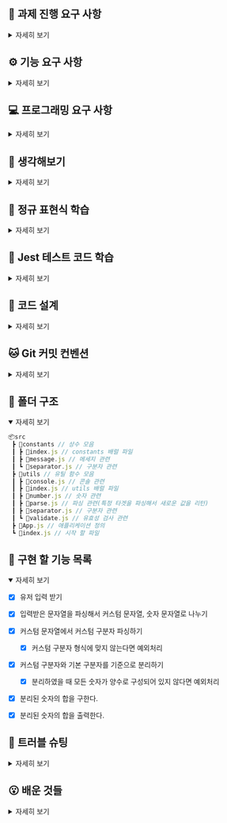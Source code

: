 ## 🏁 과제 진행 요구 사항

<details>
<summary>자세히 보기</summary>

- 미션은 과제를 포크하고 클론하는 것으로 시작한다.

- 기능을 구현하기 전 `README.md` 에 구현 할 기능 목록을 정리하여 추가한다.

- Git의 커밋 단위는 앞 단계에서 `README.md`에 정리한 기능 목록 단위로 추가한다.

</details>

## ⚙️ 기능 요구 사항

<details>
<summary>자세히 보기</summary>

<br/>

> **입력한 문자열에서 숫자를 추출하여 더하는 계산기를 구현한다.**

- 쉼표, 콜론을 구분자로 가지는 문자열을 전달하는 경우 구분자를 기준으로 분리한 각 숫자의 합을 반환한다.

  - ex) `"" => 0 / "1,2" => 3 / "1,2,3" => 6 / "1,2:3" => 6`

- 기본 구분자(쉼표, 콜론) 외에 커스텀 구분자를 지정할 수 있다. 커스텀 구분자는 문자열 앞 부분의 `//` 와 `\n` 사이에 위치하는 문자를 커스텀 구분자로 사용한다.
  - ex) `"//;\n1;2;3"` 을 입력하면 구분자는 세미콜론이며 결과 값은 `6`이 반환되어야 한다.
- 사용자가 잘못된 값을 입력할 경우 `[ERROR]` 로 시작하는 메세지와 함께 `Error` 를 발생시킨 후 애플리케이션을 종료되어야 한다.

### 📸 입출력 요구 사항

- 입력: 구분자와 양수로 구성된 문자열
- 출력: 덧셈 결과

실행 결과 예시

```js
덧셈할 문자열을 입력해 주세요. -> 출력
1,2,3 -> 입력
결과 : 6 -> 출력
```

</details>

## 💻 프로그래밍 요구 사항

<details>
<summary>자세히 보기</summary>

- Node.js 20.17.0 버전에서 실행 가능해야 한다.
- 프로그램 실행의 시작점은 `App.js` 의 `run()` 이다.
- `package.json` 은 변경할 수 없으며, 제공된 라이브러리만 사용해야 한다.
- 프로그램 종료 시 `process.exit()`를 호출하지 않는다.
- 프로그래밍 요구 사항에서 달리 명시하지 않는 한 파일, 패키지 등의 이름을 바꾸거나 이동하지 않는다.
- 자바스크립트 코드 컨벤션을 지키면서 코드를 작성한다.

</details>

## 🤔 생각해보기

<details>
<summary>자세히 보기</summary>

<br/>

> **이번 과제에서는 유저 입력을 받는 부분에서 올바른 구분자가 들어갔는지 예외 처리하는게 중요한 것 같다.**

- **기본 구분자: 쉼표(`,`)와 콜론(`:`)이 들어갔는지 확인**

- **커스텀 구분자: `//` , `\n` 사이의 문자를 확인**

> **💡 실행 결과 예시를 봤을 때 구분자가 여러개여도 되는 것 같다.**
>
> **`1,2:3` → 쉼표(`,`)와 콜론(`:`), 두 구분자 모두 들어가있어도 정상 동작한다.**

### 가설 1. 기본 구분자 + 커스텀 구분자도 가능할까?

입력 문자열: `//;\n1,2:3;4`

- 기본 구분자: `,` , `:`
- 커스텀 구분자: `;`

### 가설 2. 커스텀 구분자 여러개도 가능할까?

입력 문자열: `//;\n//a\n1;2a3`

- 커스텀 구분자: `;` , `a`

### 가설 3. 커스텀 구분자를 선언하였지만 사용하지 않는 경우

입력 문자열: `//;;\n1,2`

- 기본 구분자: `,`
- 커스텀 구분자: `;;` (형식에 맞게 선언되었지만 사용하지 않았다)

### 가설 4. 커스텀 구분자 형식은 올바르게 사용하였지만 사이 문자열이 없는 경우

입력 문자열: `//\n12`

- 커스텀 구분자: `""(빈 문자열)`

### 가설 5. 커스텀 구분자가 숫자 형식인 경우

입력 문자열: `//1\n112`

- 커스텀 구분자: `1`

### 가설 6. 커스텀 구분자가 `\n` 인 경우

입력 문자열: `//\n\n1\n2`

- 커스텀 구분자: `\n`

### 결론

`1, 2번 가설` - 구분자 개수에 대한 제한이 없었고, 실행 결과 예시에서 구분자를 여러개를 사용한 것을 봤을 때 정상적으로 동작하게 해야할 것 같다.

`3번 가설` - 커스텀 구분자 형식에 맞게 선언되어있기 때문에 정상 동작하게 해야할 것 같다.

`4번 가설` - 커스텀 구분자 형식에는 맞지만 구분자 자체가 없어서 예외 처리를 해야할 것 같다.

`5번 가설` - 커스텀 구분자와 양수가 구분이 되지 않아 예외처리를 해야할 것 같다.

`6번 가설` - 커스텀 구분자 형식이 `//` 와 `\n` 사이의 문자열이기 때문에 정상 동작해야할 것 같다고 생각이 들었지만 `가설 2번 커스텀 구분자가 여러개인 경우` 와 충돌되는 부분이 있다.

예를 들어서 입력 문자열이 `//\n\n//a\n1\n2a3` 인 경우에 뒤에 숫자 부분을 제거하면 `//\n\n//a\n` 이 남는다.

그러면 여기서 커스텀 구분자는 `\n, a` 이렇게 2개여야 할까? 아니면 처음 `//` , 끝 `\n` 사이에 있는 `\n\n//a` 이 커스텀 구분자가 되어야 할까?

**다시 한번 요구 사항을 살펴보면 다음과 같다.**

> **커스텀 구분자는 문자열 앞 부분의 `//` 와 `\n` 사이에 위치는 하는 문자를 커스텀 구분자로 사용한다.**

`가설 2번 커스텀 구분자가 여러개인 경우` 의 결론을 잘못 내린 것 같다!

커스텀 구분자는 여러개일 수 없다. 그 이유는 `//` 와 `\n` 사이에 있는 문자열이 커스텀 구분자이기 때문이다.

`가설 2번`에서 살펴봤던 예시 문자열 `//;\n//a\n` 을 요구사항에 맞춰보았을 때 커스텀 구분자는 `;\n//a` 이다.

결론적으로 `가설 2번`은 잘못 되었고, `가설 6번`이 정상 동작 되어야 한다.

구분자는 정규 표현식을 통해 작성하는게 좋아보인다.

> **정규 표현식(Regular Expression)**
>
> - 문자열에서 특정 내용을 찾거나 대체 또는 발췌하는 데 사용된다.
> - 반복문과 조건문을 사용해야 할 것 같은 복잡한 코드도 정규표현식을 이용하면 매우 간단하게 표현이 가능하다.

&nbsp;

---

### 🤔 기능 요구사항 ↔ 입력 요구사항

`(기능 요구사항: "" => 0) !== (입력 요구사항: 구분자와 양수로 구성된 문자열)`

기능 요구 사항에서는 `빈 문자열을 입력하면 0이 나온다는` 예시가 있는데, 입력 요구사항에서는 입력은 `구분자와 양수로 구성된 문자열`이라고 되어있어 **예시 처럼 빈문자열이 들어올 수 없기 때문에 두 요구사항이 맞지 않는 부분이 있는 것 같다.**

기능 요구 사항에 다른 예시들을 보면 입력에 `구분자와 양수로 구성된 문자열` 조건을 준수하고 있기 때문에 `"" => 0` 조건이 잘못됐을 가능성이 높을 것 같다.

&nbsp;

</details>

## 🧶 정규 표현식 학습

<details>
<summary>자세히 보기</summary>

<br>
<a href="https://inpa.tistory.com/entry/JS-📚-정규식-RegExp-누구나-이해하기-쉽게-정리#정규_표현식regular_expression">
학습 자료: 📚 JavaScript 정규 표현식 문법 총정리 + 응용 예제
</a>

### 메서드

```js
const regex = new RegExp(/apple/);
const string = "Hello banana and apple";
const test = regex.test(string); // true
const match = string.match(regex);
// ['apple', index: 17, input: 'Hello banana and apple', groups: undefined]
// [0] = 매치된 문자열
// [1] = 매치된 문자열의 시작 인덱스
// [2] = 원본 입력 문자열
// [3] = 명명된 캡처 그룹의 결과
const replace = string.replace(regex, "orange"); // Hello banana and orange
```

### 플래그

| Flag | Description                            |
| :--: | -------------------------------------- |
|  i   | 대소문자 구분 X                        |
|  g   | 문자열 내의 모든 패턴 검색             |
|  m   | 문자열의 행이 바뀌더라도 검색          |
|  s   | 모든 문자 정규식이 개행 문자 `\n` 포함 |
|  u   | 유니코드 전체를 지원                   |
|  y   | 문자 내 특정 위치에서 검색을 진행      |

### 특정 문자 숫자 매칭 패턴

|  Pattern   | Description                                                             |
| :--------: | ----------------------------------------------------------------------- |
|   a-zA-Z   | 영어 알파벳(-으로 범위 지정)                                            |
| ㄱ-ㅎ가-힣 | 한글 문자(-으로 범위 지정)                                              |
|    0-9     | 숫자(-으로 범위 지정)                                                   |
|     .      | 모든 문자열(숫자, 한글, 영어, 특수기호, 공백 모두) <br/> 단, 줄바꿈은 X |
|     \d     | 숫자                                                                    |
|     \D     | 숫자가 아닌 것                                                          |
|     \w     | 언더바를 포함한 영숫자 문자 `[A-Za-z0-9_]` 와 동일                      |
|     \W     | `\w` 가 아닌 것                                                         |

### 검색 기준 패턴

| **Symbol**  | Description                                                                                                          |
| :---------: | -------------------------------------------------------------------------------------------------------------------- |
|     \|      | OR, `a\| b`                                                                                                          |
|     []      | 괄호 안의 문자들 중 하나 <br/> `/abc/`: abc 포함 <br/> `/[abc]/`: a or b or c <br/> `[다-바]` : 다 or 라 or 마 or 바 |
| **[^문자]** | 괄호 안의 문자를 제외한 것 <br/> `[^ab]`: a, b 문자를 제외                                                           |
|      .      | 모든 문자열(숫자, 한글, 영어, 특수기호, 공백 모두) <br/> 단, 줄바꿈은 X                                              |
| **^문자열** | 특정 문자열로 시작 `/^www/`                                                                                          |
| **문자열$** | 특정 문자열로 끝남 `/com$/`                                                                                          |

### 갯수 반복 패턴

| **Symbol** | Description                                               |
| :--------: | --------------------------------------------------------- |
|     ?      | 없거나 최대 한 개                                         |
|     \*     | 없거나 있거나                                             |
|     +      | 최소 한개 또는 여러개                                     |
|    \*?     | 0개 이상의 문자와 매치 <br/> 가능한 적은 수의 문자와 매치 |
|     +?     | 1개 이상의 문자와 매치 <br/> 가능한 적은 수의 문자와 매치 |
|    {n}     | n개                                                       |
|   {Min,}   | 최소 Min개 이상                                           |
| {Min, Max} | 최소 Min개 이상, 최대 Max개 이하                          |

### 그룹 패턴

| **Symbol** | Description                                                  |
| :--------: | ------------------------------------------------------------ |
|     ()     | 괄호 안의 패턴을 하나의 단위로 취급 <br/> 결과를 따로 저장 O |
| (?: 패턴)  | 괄호 안의 패턴을 하나의 단위로 취급 <br/> 결과를 따로 저장 X |
|    (?=)    | 뒤에 특정 패턴이 오는 위치를 찾지만, 그 패턴은 결과에 포함 X |
|    (?!)    | 뒤에 특정 패턴이 오지 않는 위치를 찾는다.                    |
|    (?≤)    | 앞에 특정 패턴이 오는 위치를 찾지만, 그 패턴은 결과에 포함 X |
|   (?<!)    | 앞에 특정 패턴이 오지 않는 위치를 찾는다.                    |

### 필요한 정규 표현식 만들어보기

`//` 로 시작하고 `\n`로 끝나는 문자열의 사이에 있는 문자(최소 1글자 이상, 숫자 형식 X) 가져오기

```js
const regex = new RegExp(/^\/\/([^0-9\n]+)\n/gm);

// 작성한 정규 표현식 까보기
^\/\/: 줄의 시작(^)에 "//"가 있어야 한다.("/"를 문자 그대로 사용하고 싶을 때 이스케이프(\)해야 한다)
([^0-9\n]+): 숫자와 줄바꿈 문자를 제외한 모든 문자가 하나 이상 있어야 한다.
\n: "\n" 문자로 끝나야 한다.
/gm: 모든 문자를 검색하고, "\n" 줄바꿈 문자가 들어가기 때문에 다중 행 모드를 활성화한다.
```

</details>

## 🙂 Jest 테스트 코드 학습

<details>
<summary>자세히 보기</summary>

<a href="https://jestjs.io/docs/getting-started">Jest 공식 문서</a>

### Matchers

| Method                 | Description                                                    |
| :--------------------- | -------------------------------------------------------------- |
| toBe                   | 원시 값의 정확한 일치를 테스트                                 |
| toEqual                | 객체나 배열의 모든 속성을 재귀적으로 비교                      |
| not                    | Matcher의 결과를 반대로 테스트                                 |
| toBeNull               | null 값인지 테스트                                             |
| toBeUndefined          | 값이 정의되어 있는지 테스트                                    |
| toBoTruthy             | true로 평가되는 값인지 테스트                                  |
| toBoFalsy              | false로 평가되는 값인지 테스트                                 |
| toBeGreaterThan        | 주어진 값보다 큰지 테스트                                      |
| toBeGreaterThanOrEqual | 주어진 값보다 크거나 같은지 테스트                             |
| toBeLessThan           | 주어진 값보다 작은지 테스트                                    |
| toBeLessThanOrEqual    | 주어진 값보다 작거나 같은지 테스트                             |
| toBeCloseTo            | 부동 소수점 숫자를 비교할 때 사용                              |
| toMatch                | 문자열이 정규 표현식과 일치하는지 테스트                       |
| toContain              | 배열이나 순회 가능한 객체에 특정 항목이 포함되어 있는지 테스트 |
| toThrow                | 함수가 예외를 던지는지 테스트                                  |
| toHaveProperty         | 객체가 특정 속성을 가지고 있는지 테스트                        |
| toHaveBeenCalled       | 모의 함수가 호출되었는지 테스트                                |
| toHaveBeenCalledWith   | 모의 함수가 특정 인수로 호출되었는지 테스트                    |

### Mock Functions

| Method                 | Description                               |
| ---------------------- | ----------------------------------------- |
| mockReturnValue        | 모든 호출에 대해 지정된 값을 반환         |
| mockReturnValueOnce    | 다음 한 번의 호출에 대해 지정된 값을 반환 |
| mockImplementation     | Mock 함수의 구현을 제공                   |
| mockImplementationOnce | 다음 한 번의 호출에 대해 구현을 제공      |

### Custom Matchers

```js
const mockFn = jest.fn();
expect(mockFn).toHaveBeenCalled(); // 함수가 호출되었는지 확인
expect(mockFn).toHaveBeenCalledWith(arg1, arg2, ..); // 특정 인자로 함수가 호출되었는지 확인
expect(mockFn).toHaveBeenCalledTimes(3); // 함수가 지정된 횟수만큼 호출되었는지 확인
```

### `.mock` Property

| **Property**              | Description                                         |
| ------------------------- | --------------------------------------------------- |
| mockFn.mock.calls         | 모든 함수 호출의 인자를 포함하는 배열               |
| **mockFn.mock.results**   | 각 호출의 결과를 포함하는 배열                      |
| **mockFn.mock.instances** | new 키워드로 인스턴스화된 모든 인스턴스 객체의 배열 |

</details>

## 📝 코드 설계

<details>
<summary>자세히 보기</summary>

1.  유저 입력을 받는다.(출력 메세지를 인자로 넘겨준다. - `덧셈할 문자열을 입력해 주세요.`)

2.  유저 입력에서 이스케이프 시퀀스 문자열(`\n`)을 일관성 있게 처리한다.

3.  유저 입력을 커스텀 문자열, 숫자 문자열로 나눈다.

4.  나눈 커스텀 문자열을 기준으로 커스텀 구분자를 추출한다.

    4-1. 커스텀 구분자 형식에 맞지 않는다면 예외 처리한다.

    → `[ERROR] 커스텀 형식(//, \n 사이에 숫자 형식이 아닌 문자 1자 이상)에 맞게 입력해 주세요.`

5.  커스텀 구분자와 기본 구분자들을 기준으로 숫자 문자열을 분리한다.

    5-1. 기본 구분자, 커스텀 구분자 외의 구분자를 사용했다면 예외 처리한다.

    → `[ERROR] 기본 구분자, 커스텀 구분자 외에 구분자는 사용할 수 없습니다.`

    5-2. 분리하였을 때 모든 숫자가 양수로 구성되어 있지 않다면 예외 처리한다.

    → `[ERROR] 분리된 숫자는 모두 양수여야 합니다.`

6.  분리 된 숫자의 합을 구한다

7.  분리 된 숫자의 합을 출력한다.

</details>

## 🐱 Git 커밋 컨벤션

<details>
<summary>자세히 보기</summary>

|   Type   | Description                                           |
| :------: | ----------------------------------------------------- |
|   init   | 초기 설정                                             |
|   feat   | 새로운 기능 추가                                      |
|   fix    | 버그 수정                                             |
| refactor | 코드 리팩토링                                         |
| comment  | 필요한 주석 추가 및 변경                              |
|  chore   | 패키지 매니저 수정, 그 외 기타 수정 ex) `.gitnore` 등 |
|  rename  | 파일 혹은 폴더명을 수정하거나 옮기는 작업만인 경우    |
|  remove  | 파일을 삭제하는 작업만 수행한 경우                    |
|   docs   | 문서 수정                                             |
|   test   | 테스트 코드 작성 및 수정                              |

</details>

## 📂 폴더 구조

<details open>
<summary>자세히 보기</summary>

```js
📦src
 ┣ 📂constants // 상수 모음
 ┃ ┣ 📜index.js // constants 배럴 파일
 ┃ ┣ 📜message.js // 메세지 관련
 ┃ ┗ 📜separator.js // 구분자 관련
 ┣ 📂utils // 유틸 함수 모음
 ┃ ┣ 📜console.js // 콘솔 관련
 ┃ ┣ 📜index.js // utils 배럴 파일
 ┃ ┣ 📜number.js // 숫자 관련
 ┃ ┣ 📜parse.js // 파싱 관련(특정 타겟을 파싱해서 새로운 값을 리턴)
 ┃ ┣ 📜separator.js // 구분자 관련
 ┃ ┗ 📜validate.js // 유효성 검사 관련
 ┣ 📜App.js // 애플리케이션 정의
 ┗ 📜index.js // 시작 할 파일
```

</details>

## 🎯 구현 할 기능 목록

<details open>
<summary>자세히 보기</summary>

- [x] 유저 입력 받기

- [x] 입력받은 문자열을 파싱해서 커스텀 문자열, 숫자 문자열로 나누기

- [x] 커스텀 문자열에서 커스텀 구분자 파싱하기

  - [x] 커스텀 구분자 형식에 맞지 않는다면 예외처리

- [x] 커스텀 구분자와 기본 구분자를 기준으로 분리하기

  - [x] 분리하였을 때 모든 숫자가 양수로 구성되어 있지 않다면 예외처리

- [x] 분리된 숫자의 합을 구한다.

- [x] 분리된 숫자의 합을 출력한다.

</details>

## 🚨 트러블 슈팅

<details>
<summary>자세히 보기</summary>

### `\n` 문자는 콘솔 입력 방식과 일반 문자열에 해석 방식이 다르다.

### 문제 상황

유저 입력으로 `//a\n1a1` 를 입력하고 커스텀 구분자 파싱하는 함수에 넣으면 제대로 파싱이 되지 않고 있다.

하지만, 문자열 하드 코딩으로 `//a\n1a1` 을 넣으면 정상적으로 커스텀 구분자를 파싱하고 있는 상황이다.

### 문제의 원인 알아보기

가장 의심이 가는 부분이 개행 문자(`\n`)였다. 이스케이프 시퀀스 때문에 이상하게 동작할 수 있기 때문에 이것을 하드 코딩한 문자열과 비교해보았다.

```js
const userInput = await Console.readLineAsync(MESSAGES.USER_INPUT);
// 입력으로 //a\n1a1을 넣어주었다.
console.log(userInput === "//a\n1a1"); // false
// 결과는 false가 나왔다. 조금 더 정확하게 비교하기 위해 charCodeAt 메서드를 사용하였다.

// [47, 47, 97, 92, 110, 49, 97, 49]
console.log([...userInput].map((c) => c.charCodeAt(0)));
// [47, 47, 97, 10, 49, 97, 49]
console.log([..."//a\n1a1"].map((c) => c.charCodeAt(0)));
// 개행 문자(\n) 부분이 다르게 해석되는 것을 볼 수 있다.

// 확실하게 확인하기 위해 위에서 얻은 유니코드 값으로 해당하는 문자열 확인해보았다.
const test1 = [...userInput].map((c) => c.charCodeAt(0));
const test2 = [..."//a\n1a1"].map((c) => c.charCodeAt(0));

// ['/', '/', 'a', '\\', 'n', '1', 'a', '1']
console.log(test1.map((c) => String.fromCharCode(c)));
// ['/', '/', 'a', '\n' '1' 'a', '1']
console.log(test2.map((c) => String.fromCharCode(c)));
// 콘솔 창을 통해 입력한 문자열은 개행 문자를 그대로 표현하기 위해 \\ 따로 n 따로 해석하고 있다.
// 하드 코딩한 문자열은 \n 개행 문자를 그대로 해석하고 있다.
```

**이렇게 두 방식이 해석 방법이 다르기 때문에 정상적으로 파싱이 되지 않고 있었다.**

### 문제 해결 방법

해결은 비교적 간단하다. 위에서 알아본 것 처럼 `\\n` 로 해석된 것을 `\n`로 바꿔주기만 하면 된다.

```js
const userInput = await Console.readLineAsync(MESSAGES.USER_INPUT);
const userInputString = userInput.replaceAll("\\n", "\n");
```

또는

기존에 작성했던 정규 표현식을 수정해주면 된다.

```js
// 기존 정규 표현식
const CUSTOM_SEPARATOR = /^\/\/([^0-9\n]+)\n/gm;

// 수정된 정규 표현식, \n -> \\n
const CUSTOM_SEPARATOR = /^\/\/([^0-9\n]+)\\n/gm;
```

첫 번째 방식은 이스케이프 시퀀스 문자열(`\n`)을 일관적으로 처리한다는 것을 명시적으로 드러내고 있다.

두 번째 방식은 정규 표현식을 수정하여 이스케이프 시퀀스 문자열(`\n`)을 일관적으로 처리하고 있다.

🤷‍♂️ **해당 로직이 코드를 읽는 사람에게 중요한 내용일까?**

→ **로직을 드러내지 않고 추상화 되어 있어도 코드 흐름을 파악하는데 어려움이 없을 것 같아 두 번째 방식으로 해결해도 괜찮을 것 같다.**

</details>

## 😮 배운 것들

<details>
<summary>자세히 보기</summary>

### 🥊 RegExp 생성자 vs 리터럴 방식

```js
// RegExp 생성자
const regex = new RegExp(/^\/\/([^0-9\n]+)\n/gm);

// 리터럴 방식
const regex = /^\/\/([^0-9\n]+)\n/gm;
```

RegExp 생성자

- 동적으로 정규 표현식을 생성할 때 유용하다.
- **런타임에 정규 표현식이 컴파일된다.**
- 정규 표현식 패턴이 변경되거나, 사용자 입력과 같은 외부 소스에서 패턴을 가져올 때 사용된다.

리터럴 방식

- 정적인 정규 표현식을 생성할 때 주로 사용된다.
- **표현식이 평가될 때 정규 표현식이 컴파일된다.**
- 정규 표현식이 변경되지 않을 때 사용하면 성능상 이점이 있다.

### 🥊 every 함수 vs some 함수

```js
// 모두 양수라면 true, 아니라면 false

// every함수 버전
const isAllPositive = (numberArray) => {
  return numberArray.every((num) => num > 0);
};

// some 함수 버전,
const isAllPositive = (numberArray) => {
  return !numberArray.some((num) => num <= 0);
};
```

- `every`: 모든 요소가 조건을 만족하는지 체크
- `some`: 하나 이상의 요소가 조건을 만족하는지 체크

**지금 상황에서는 `every` 함수가 모두 양수인지 체크하는 목적성이 더 잘 드러나는 것 같다.**

### 🥊  **isNaN vs Number.isNaN**

```js
isNaN("A"); // true
isNaN(NaN); // true
isNaN("123"); // false

Number.isNaN("A"); // false
Number.isNaN(NaN); // true
Number.isNaN("123"); // false
```

- `isNaN` : 인자를 숫자로 변환한 후 NaN인지 확인한다.
  - 숫자로 변환할 수 없는 값에 대해 `true` 를 반환한다.
- `Number.isNaN` : 인자를 변환하지 않고 정확히 NaN 값인지만 확인한다.
  - 오직 NaN에 대해서만 `true` 를 반환한다.

**타입 상관없이 숫자인지 체크할 때 `isNaN` 을 사용하고, 숫자타입과 NaN을 체크할 때는 `Number.isNaN` 을 사용하면 될 것 같다.**

### 🥊 indexOf vs search

- 문자열의 인덱스를 찾기 위해 `indexOf` 를 사용했는데 `indexOf` 는 인자에 정규 표현식을 허용하지 않고 문자열만 받기 때문에 정규 표현식을 사용하면 원하는 값을 찾지 못한다.

- 반면 `search` 는 정규 표현식과 문자열을 모두 인자로 받기 때문에 정규 표현식을 사용하려면 `search` 메서드를 사용해야 한다.

```js
const string = "Hello World";

console.log(string.indexOf("World")); // 6
console.log(string.search("World")); // 6

console.log(string.indexOf(/world/i)); // -1, 정규 표현식을 문자열로 변환하여 찾지 못함
console.log(string.search(/world/i)); // 6
```

</details>
